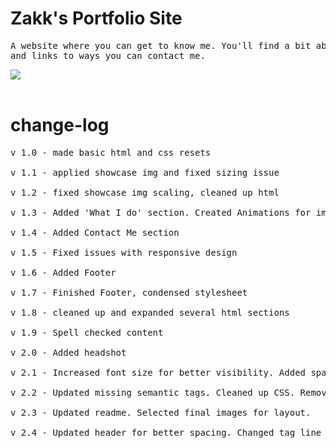 
# Zakk's Portfolio Site

<pre>
A website where you can get to know me. You'll find a bit about me, a section showcasing my personal work, 
and links to ways you can contact me.
</pre>



<img src='assets/images/Portfolio.gif'><br><br>



# change-log
<pre>
v 1.0 - made basic html and css resets

v 1.1 - applied showcase img and fixed sizing issue

v 1.2 - fixed showcase img scaling, cleaned up html

v 1.3 - Added 'What I do' section. Created Animations for img links

v 1.4 - Added Contact Me section

v 1.5 - Fixed issues with responsive design

v 1.6 - Added Footer

v 1.7 - Finished Footer, condensed stylesheet

v 1.8 - cleaned up and expanded several html sections

v 1.9 - Spell checked content

v 2.0 - Added headshot

v 2.1 - Increased font size for better visibility. Added spacing on various elements for aethestics. Added Favicon

v 2.2 - Updated missing semantic tags. Cleaned up CSS. Removed extra unused imgs

v 2.3 - Updated readme. Selected final images for layout. 

v 2.4 - Updated header for better spacing. Changed tag line text.
</pre>
